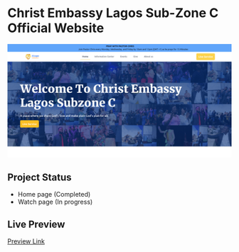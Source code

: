 # Christ Embassy Lagos Sub-Zone C Official Website

![CELSZC Website](CELSZC.png)

## Project Status
- Home page (Completed)
- Watch page (In progress)

## Live Preview
[Preview Link](https://celszc.netlify.app/)